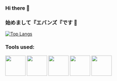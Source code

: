### Hi there 👋
### 始めまして『エバンズ『です 👋

[![Top Langs](https://github-readme-stats.vercel.app/api/top-langs/?username=wtfsystems&layout=compact&theme=outrun)](https://github.com/anuraghazra/github-readme-stats)

### Tools used:

<p float="left">
<a href="https://archlinux.org/"><img src="https://github.com/wtfsystems/wtfsystems/blob/main/images/arch.png" height="64"/></a>
<a href="https://www.mozilla.org"><img src="https://github.com/wtfsystems/wtfsystems/blob/main/images/firefox.png" height="64"/></a>
<a href="https://code.visualstudio.com"><img src="https://github.com/wtfsystems/wtfsystems/blob/main/images/code.jpg" height="64"/></a>
<a href="https://hyper.is"><img src="https://github.com/wtfsystems/wtfsystems/blob/main/images/hyper.png" height="64"/></a>
<a href="https://simplenote.com"><img src="https://github.com/wtfsystems/wtfsystems/blob/main/images/simplenote.png" height="64"/></a>
</p>
